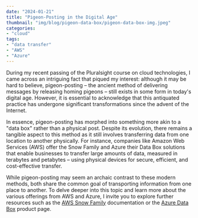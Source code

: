 ```yaml
---
date: "2024-01-21"
title: "Pigeon-Posting in the Digital Age"
thumbnail: "img/blog/pigeon-data-box/pigeon-data-box-img.jpeg"
categories:
- "cloud"
tags:
- "data transfer"
- "AWS"
- "Azure"
---
```


During my recent passing of the Pluralsight course on cloud technologies, I came across an intriguing fact that piqued my interest: although it may be hard to believe, pigeon-posting – the ancient method of delivering messages by releasing homing pigeons – still exists in some form in today's digital age. <!--more-->However, it is essential to acknowledge that this antiquated practice has undergone significant transformations since the advent of the Internet.

In essence, pigeon-posting has morphed into something more akin to a "data box" rather than a physical post. Despite its evolution, there remains a tangible aspect to this method as it still involves transferring data from one location to another physically. For instance, companies like Amazon Web Services (AWS) offer the Snow Family and Azure their Data Box solutions that enable businesses to transfer large amounts of data, measured in terabytes and petabytes – using physical devices for secure, efficient, and cost-effective transfer.

While pigeon-posting may seem an archaic contrast to these modern methods, both share the common goal of transporting information from one place to another. To delve deeper into this topic and learn more about the various offerings from AWS and Azure, I invite you to explore further resources such as the [AWS Snow Family](https://aws.amazon.com/snow/) documentation or the [Azure Data Box](https://azure.microsoft.com/en-us/products/databox) product page.